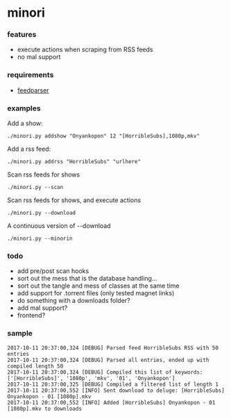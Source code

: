 # minori

### features
* execute actions when scraping from RSS feeds
* no mal support

### requirements
* [feedparser](https://pypi.python.org/pypi/feedparser)

### examples
Add a show:

`./minori.py addshow "Onyankopon" 12 "[HorribleSubs],1080p,mkv"`

Add a rss feed:

`./minori.py addrss "HorribleSubs" "urlhere"`

Scan rss feeds for shows

`./minori.py --scan`

Scan rss feeds for shows, and execute actions

`./minori.py --download`

A continuous version of --download

`./minori.py --minorin`

### todo
* add pre/post scan hooks
* sort out the mess that is the database handling...
* sort out the tangle and mess of classes at the same time
* add support for .torrent files (only tested magnet links)
* do something with a downloads folder?
* add mal support?
* frontend?

### sample
``` ./minori.py --download
2017-10-11 20:37:00,324 [DEBUG] Parsed feed HorribleSubs RSS with 50 entries
2017-10-11 20:37:00,324 [DEBUG] Parsed all entries, ended up with compiled length 50
2017-10-11 20:37:00,324 [DEBUG] Compiled this list of keywords: ['[HorribleSubs]', '1080p', 'mkv', '01', 'Onyankopon']
2017-10-11 20:37:00,325 [DEBUG] Compiled a filtered list of length 1
2017-10-11 20:37:00,552 [INFO] Sent download to deluge: [HorribleSubs] Onyankopon - 01 [1080p].mkv
2017-10-11 20:37:00,552 [INFO] Added [HorribleSubs] Onyankopon - 01 [1080p].mkv to downloads
```
